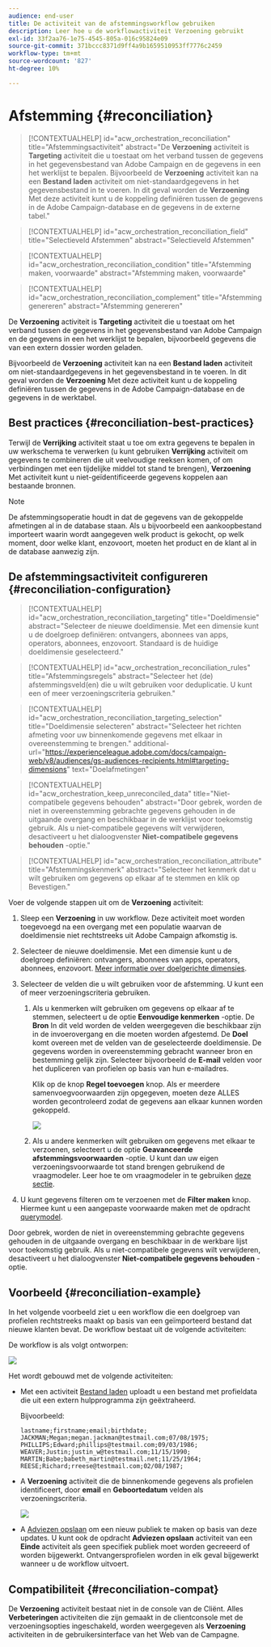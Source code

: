 ```yaml
---
audience: end-user
title: De activiteit van de afstemmingsworkflow gebruiken
description: Leer hoe u de workflowactiviteit Verzoening gebruikt
exl-id: 33f2aa76-1e75-4545-805a-016c95824e09
source-git-commit: 371bccc8371d9ff4a9b1659510953ff7776c2459
workflow-type: tm+mt
source-wordcount: '827'
ht-degree: 10%

---
```


# Afstemming {#reconciliation}

>[!CONTEXTUALHELP]
>id="acw_orchestration_reconciliation"
>title="Afstemmingsactiviteit"
>abstract="De **Verzoening** activiteit is **Targeting** activiteit die u toestaat om het verband tussen de gegevens in het gegevensbestand van Adobe Campaign en de gegevens in een het werklijst te bepalen. Bijvoorbeeld de **Verzoening** activiteit kan na een **Bestand laden** activiteit om niet-standaardgegevens in het gegevensbestand in te voeren. In dit geval worden de **Verzoening** Met deze activiteit kunt u de koppeling definiëren tussen de gegevens in de Adobe Campaign-database en de gegevens in de externe tabel."

>[!CONTEXTUALHELP]
>id="acw_orchestration_reconciliation_field"
>title="Selectieveld Afstemmen"
>abstract="Selectieveld Afstemmen"

>[!CONTEXTUALHELP]
>id="acw_orchestration_reconciliation_condition"
>title="Afstemming maken, voorwaarde"
>abstract="Afstemming maken, voorwaarde"

>[!CONTEXTUALHELP]
>id="acw_orchestration_reconciliation_complement"
>title="Afstemming genereren"
>abstract="Afstemming genereren"

De **Verzoening** activiteit is **Targeting** activiteit die u toestaat om het verband tussen de gegevens in het gegevensbestand van Adobe Campaign en de gegevens in een het werklijst te bepalen, bijvoorbeeld gegevens die van een extern dossier worden geladen.

Bijvoorbeeld de **Verzoening** activiteit kan na een **Bestand laden** activiteit om niet-standaardgegevens in het gegevensbestand in te voeren. In dit geval worden de **Verzoening** Met deze activiteit kunt u de koppeling definiëren tussen de gegevens in de Adobe Campaign-database en de gegevens in de werktabel.

## Best practices {#reconciliation-best-practices}

Terwijl de **Verrijking** activiteit staat u toe om extra gegevens te bepalen in uw werkschema te verwerken (u kunt gebruiken **Verrijking** activiteit om gegevens te combineren die uit veelvoudige reeksen komen, of om verbindingen met een tijdelijke middel tot stand te brengen), **Verzoening** Met activiteit kunt u niet-geïdentificeerde gegevens koppelen aan bestaande bronnen.

>[!NOTE]
>De afstemmingsoperatie houdt in dat de gegevens van de gekoppelde afmetingen al in de database staan.  Als u bijvoorbeeld een aankoopbestand importeert waarin wordt aangegeven welk product is gekocht, op welk moment, door welke klant, enzovoort, moeten het product en de klant al in de database aanwezig zijn.

## De afstemmingsactiviteit configureren {#reconciliation-configuration}

>[!CONTEXTUALHELP]
>id="acw_orchestration_reconciliation_targeting"
>title="Doeldimensie"
>abstract="Selecteer de nieuwe doeldimensie. Met een dimensie kunt u de doelgroep definiëren: ontvangers, abonnees van apps, operators, abonnees, enzovoort. Standaard is de huidige doeldimensie geselecteerd."

>[!CONTEXTUALHELP]
>id="acw_orchestration_reconciliation_rules"
>title="Afstemmingsregels"
>abstract="Selecteer het (de) afstemmingsveld(en) die u wilt gebruiken voor deduplicatie. U kunt een of meer verzoeningscriteria gebruiken."

>[!CONTEXTUALHELP]
>id="acw_orchestration_reconciliation_targeting_selection"
>title="Doeldimensie selecteren"
>abstract="Selecteer het richten afmeting voor uw binnenkomende gegevens met elkaar in overeenstemming te brengen."
>additional-url="https://experienceleague.adobe.com/docs/campaign-web/v8/audiences/gs-audiences-recipients.html#targeting-dimensions" text="Doelafmetingen"

>[!CONTEXTUALHELP]
>id="acw_orchestration_keep_unreconciled_data"
>title="Niet-compatibele gegevens behouden"
>abstract="Door gebrek, worden de niet in overeenstemming gebrachte gegevens gehouden in de uitgaande overgang en beschikbaar in de werklijst voor toekomstig gebruik. Als u niet-compatibele gegevens wilt verwijderen, desactiveert u het dialoogvenster **Niet-compatibele gegevens behouden** -optie."

>[!CONTEXTUALHELP]
>id="acw_orchestration_reconciliation_attribute"
>title="Afstemmingskenmerk"
>abstract="Selecteer het kenmerk dat u wilt gebruiken om gegevens op elkaar af te stemmen en klik op Bevestigen."

Voer de volgende stappen uit om de **Verzoening** activiteit:

1. Sleep een **Verzoening** in uw workflow. Deze activiteit moet worden toegevoegd na een overgang met een populatie waarvan de doeldimensie niet rechtstreeks uit Adobe Campaign afkomstig is.

1. Selecteer de nieuwe doeldimensie. Met een dimensie kunt u de doelgroep definiëren: ontvangers, abonnees van apps, operators, abonnees, enzovoort. [Meer informatie over doelgerichte dimensies](../../audience/about-recipients.md#targeting-dimensions).

1. Selecteer de velden die u wilt gebruiken voor de afstemming. U kunt een of meer verzoeningscriteria gebruiken.

   1. Als u kenmerken wilt gebruiken om gegevens op elkaar af te stemmen, selecteert u de optie **Eenvoudige kenmerken** -optie. De **Bron** In dit veld worden de velden weergegeven die beschikbaar zijn in de invoerovergang en die moeten worden afgestemd. De **Doel** komt overeen met de velden van de geselecteerde doeldimensie. De gegevens worden in overeenstemming gebracht wanneer bron en bestemming gelijk zijn. Selecteer bijvoorbeeld de **E-mail** velden voor het dupliceren van profielen op basis van hun e-mailadres.

      Klik op de knop **Regel toevoegen** knop. Als er meerdere samenvoegvoorwaarden zijn opgegeven, moeten deze ALLES worden gecontroleerd zodat de gegevens aan elkaar kunnen worden gekoppeld.

      ![](../assets/workflow-reconciliation-criteria.png)

   1. Als u andere kenmerken wilt gebruiken om gegevens met elkaar te verzoenen, selecteert u de optie **Geavanceerde afstemmingsvoorwaarden** -optie. U kunt dan uw eigen verzoeningsvoorwaarde tot stand brengen gebruikend de vraagmodeler. Leer hoe te om vraagmodeler in te gebruiken [deze sectie](../../query/query-modeler-overview.md).

1. U kunt gegevens filteren om te verzoenen met de **Filter maken** knop. Hiermee kunt u een aangepaste voorwaarde maken met de opdracht [querymodel](../../query/query-modeler-overview.md).

Door gebrek, worden de niet in overeenstemming gebrachte gegevens gehouden in de uitgaande overgang en beschikbaar in de werkbare lijst voor toekomstig gebruik. Als u niet-compatibele gegevens wilt verwijderen, desactiveert u het dialoogvenster **Niet-compatibele gegevens behouden** -optie.

## Voorbeeld {#reconciliation-example}

In het volgende voorbeeld ziet u een workflow die een doelgroep van profielen rechtstreeks maakt op basis van een geïmporteerd bestand dat nieuwe klanten bevat. De workflow bestaat uit de volgende activiteiten:

De workflow is als volgt ontworpen:

![](../assets/workflow-reconciliation-sample-1.0.png)


Het wordt gebouwd met de volgende activiteiten:

* Met een activiteit [Bestand laden](load-file.md) uploadt u een bestand met profieldata die uit een extern hulpprogramma zijn geëxtraheerd.

  Bijvoorbeeld:

  ```
  lastname;firstname;email;birthdate;
  JACKMAN;Megan;megan.jackman@testmail.com;07/08/1975;
  PHILLIPS;Edward;phillips@testmail.com;09/03/1986;
  WEAVER;Justin;justin_w@testmail.com;11/15/1990;
  MARTIN;Babe;babeth_martin@testmail.net;11/25/1964;
  REESE;Richard;rreese@testmail.com;02/08/1987;
  ```

* A **Verzoening** activiteit die de binnenkomende gegevens als profielen identificeert, door **email** en **Geboortedatum** velden als verzoeningscriteria.

  ![](../assets/workflow-reconciliation-sample-1.1.png)

* A [Adviezen opslaan](save-audience.md) om een nieuw publiek te maken op basis van deze updates. U kunt ook de opdracht **Adviezen opslaan** activiteit van een **Einde** activiteit als geen specifiek publiek moet worden gecreeerd of worden bijgewerkt. Ontvangersprofielen worden in elk geval bijgewerkt wanneer u de workflow uitvoert.


## Compatibiliteit {#reconciliation-compat}

De **Verzoening** activiteit bestaat niet in de console van de Cliënt. Alles **Verbeteringen** activiteiten die zijn gemaakt in de clientconsole met de verzoeningsopties ingeschakeld, worden weergegeven als **Verzoening** activiteiten in de gebruikersinterface van het Web van de Campagne.
